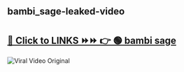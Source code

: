 
 ## bambi_sage-leaked-video 

# <h2><a href="https://clipsfans.com/bambi_sage&ref=git">🔗 Click to LINKS ⏩⏩ 👉 🟢 bambi sage </a></h2>

<a href="https://clipsfans.com/bambi_sage&ref=git" rel="nofollow" data-target="animated-image.originalLink"><img src="https://i.ibb.co.com/xMMVF88/686577567.gif" alt="Viral Video Original" style="max-width: 100%; display: inline-block;" data-target="animated-image.originalImage"></a>
